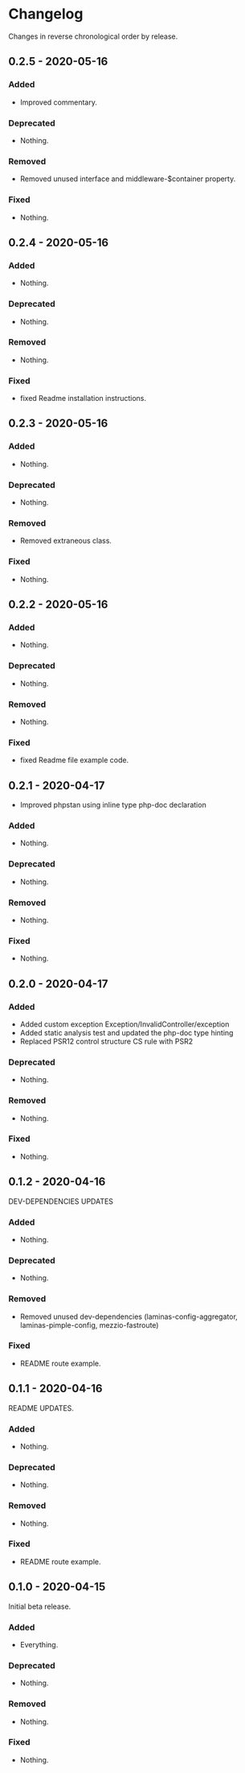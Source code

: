 # Changelog

Changes in reverse chronological order by release.


## 0.2.5 - 2020-05-16

### Added

- Improved commentary.

### Deprecated

- Nothing.

### Removed

- Removed unused interface and middleware-$container property.

### Fixed

- Nothing.


## 0.2.4 - 2020-05-16

### Added

- Nothing.

### Deprecated

- Nothing.

### Removed

- Nothing.

### Fixed

- fixed Readme installation instructions.


## 0.2.3 - 2020-05-16

### Added

- Nothing.

### Deprecated

- Nothing.

### Removed

- Removed extraneous class.

### Fixed

- Nothing.


## 0.2.2 - 2020-05-16

### Added

- Nothing.

### Deprecated

- Nothing.

### Removed

- Nothing.

### Fixed

- fixed Readme file example code.


## 0.2.1 - 2020-04-17

- Improved phpstan using inline type php-doc declaration

### Added

- Nothing.

### Deprecated

- Nothing.

### Removed

- Nothing.

### Fixed

- Nothing.


## 0.2.0 - 2020-04-17

### Added

- Added custom exception Exception/InvalidController/exception
- Added static analysis test and updated the php-doc type hinting
- Replaced PSR12 control structure CS rule with PSR2

### Deprecated

- Nothing.

### Removed

- Nothing.

### Fixed

- Nothing.


## 0.1.2 - 2020-04-16

DEV-DEPENDENCIES UPDATES

### Added

- Nothing.

### Deprecated

- Nothing.

### Removed

- Removed unused dev-dependencies (laminas-config-aggregator, laminas-pimple-config, mezzio-fastroute)

### Fixed

- README route example.


## 0.1.1 - 2020-04-16

README UPDATES.

### Added

- Nothing.

### Deprecated

- Nothing.

### Removed

- Nothing.

### Fixed

- README route example.


## 0.1.0 - 2020-04-15

Initial beta release.

### Added

- Everything.

### Deprecated

- Nothing.

### Removed

- Nothing.

### Fixed

- Nothing.
